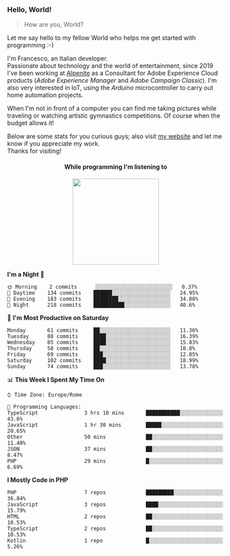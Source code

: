 ### Hello, World!

> How are you, World?

Let me say hello to my fellow World who helps me get started with programming :-)

I'm Francesco, an Italian developer.  
Passionate about technology and the world of entertainment, since 2019 I've been working at [Alpenite](https://www.alpenite.com) as a Consultant for Adobe Experience Cloud products (*Adobe Experience Manager* and *Adobe Campaign Classic*). I'm also very interested in IoT, using the *Arduino* microcontroller to carry out home automation projects.

When I'm not in front of a computer you can find me taking pictures while traveling or watching artistic gymnastics competitions. Of course when the budget allows it!

Below are some stats for you curious guys; also visit [my website](https://www.francescorega.eu) and let me know if you appreciate my work.  
Thanks for visiting!

<div align="center">
  <h4>While programming I'm listening to</h4>
  <a href="https://apps.francescorega.eu/now-playing/11147232609" target="_blank"><img src="https://apps.francescorega.eu/now-playing/11147232609" width="200"></a>
</div>

<!--START_SECTION:waka-->
**I'm a Night 🦉** 

```text
🌞 Morning    2 commits      ░░░░░░░░░░░░░░░░░░░░░░░░░   0.37% 
🌆 Daytime    134 commits    ██████░░░░░░░░░░░░░░░░░░░   24.95% 
🌃 Evening    183 commits    ████████░░░░░░░░░░░░░░░░░   34.08% 
🌙 Night      218 commits    ██████████░░░░░░░░░░░░░░░   40.6%

```
📅 **I'm Most Productive on Saturday** 

```text
Monday       61 commits     ██░░░░░░░░░░░░░░░░░░░░░░░   11.36% 
Tuesday      88 commits     ████░░░░░░░░░░░░░░░░░░░░░   16.39% 
Wednesday    85 commits     ████░░░░░░░░░░░░░░░░░░░░░   15.83% 
Thursday     58 commits     ██░░░░░░░░░░░░░░░░░░░░░░░   10.8% 
Friday       69 commits     ███░░░░░░░░░░░░░░░░░░░░░░   12.85% 
Saturday     102 commits    ████░░░░░░░░░░░░░░░░░░░░░   18.99% 
Sunday       74 commits     ███░░░░░░░░░░░░░░░░░░░░░░   13.78%

```


📊 **This Week I Spent My Time On** 

```text
⌚︎ Time Zone: Europe/Rome

💬 Programming Languages: 
TypeScript               3 hrs 10 mins       ███████████░░░░░░░░░░░░░░   43.6% 
JavaScript               1 hr 30 mins        █████░░░░░░░░░░░░░░░░░░░░   20.65% 
Other                    50 mins             ██░░░░░░░░░░░░░░░░░░░░░░░   11.48% 
JSON                     37 mins             ██░░░░░░░░░░░░░░░░░░░░░░░   8.47% 
PHP                      29 mins             █░░░░░░░░░░░░░░░░░░░░░░░░   6.69%

```

**I Mostly Code in PHP** 

```text
PHP                      7 repos             █████████░░░░░░░░░░░░░░░░   36.84% 
JavaScript               3 repos             ████░░░░░░░░░░░░░░░░░░░░░   15.79% 
HTML                     2 repos             ██░░░░░░░░░░░░░░░░░░░░░░░   10.53% 
TypeScript               2 repos             ██░░░░░░░░░░░░░░░░░░░░░░░   10.53% 
Kotlin                   1 repo              █░░░░░░░░░░░░░░░░░░░░░░░░   5.26%

```



<!--END_SECTION:waka-->
